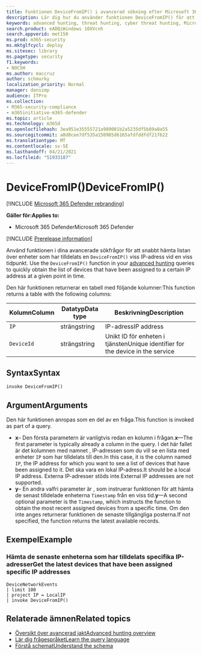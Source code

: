 ```yaml
---
title: Funktionen DeviceFromIP() i avancerad sökning efter Microsoft 365 Defender
description: Lär dig hur du använder funktionen DeviceFromIP() för att få de enheter som har tilldelats en specifik IP-adress
keywords: advanced hunting, threat hunting, cyber threat hunting, Microsoft 365 Defender, microsoft 365, m365, search, query, telemetry, schema reference, kusto, device, devicefromIP, function,richment
search.product: eADQiWindows 10XVcnh
search.appverid: met150
ms.prod: m365-security
ms.mktglfcycl: deploy
ms.sitesec: library
ms.pagetype: security
f1.keywords:
- NOCSH
ms.author: maccruz
author: schmurky
localization_priority: Normal
manager: dansimp
audience: ITPro
ms.collection:
- M365-security-compliance
- m365initiative-m365-defender
ms.topic: article
ms.technology: m365d
ms.openlocfilehash: 3ea951e35555721a989001b2a5235df5b89a8a55
ms.sourcegitcommit: a8d8cee7df535a150985d6165afdfddfdf21f622
ms.translationtype: MT
ms.contentlocale: sv-SE
ms.lasthandoff: 04/21/2021
ms.locfileid: "51933187"
---
```

# <a name="devicefromip"></a><span data-ttu-id="5d0fc-104">DeviceFromIP()</span><span class="sxs-lookup"><span data-stu-id="5d0fc-104">DeviceFromIP()</span></span>

[!INCLUDE [Microsoft 365 Defender rebranding](../includes/microsoft-defender.md)]


<span data-ttu-id="5d0fc-105">**Gäller för:**</span><span class="sxs-lookup"><span data-stu-id="5d0fc-105">**Applies to:**</span></span>
- <span data-ttu-id="5d0fc-106">Microsoft 365 Defender</span><span class="sxs-lookup"><span data-stu-id="5d0fc-106">Microsoft 365 Defender</span></span>


[!INCLUDE [Prerelease information](../includes/prerelease.md)]


<span data-ttu-id="5d0fc-107">Använd funktionen i dina avancerade sökfrågor för att snabbt hämta listan över enheter som har tilldelats en `DeviceFromIP()` viss IP-adress vid en viss tidpunkt. [](advanced-hunting-overview.md)</span><span class="sxs-lookup"><span data-stu-id="5d0fc-107">Use the `DeviceFromIP()` function in your [advanced hunting](advanced-hunting-overview.md) queries to quickly obtain the list of devices that have been assigned to a certain IP address at a given point in time.</span></span> 

<span data-ttu-id="5d0fc-108">Den här funktionen returnerar en tabell med följande kolumner:</span><span class="sxs-lookup"><span data-stu-id="5d0fc-108">This function returns a table with the following columns:</span></span>

| <span data-ttu-id="5d0fc-109">Kolumn</span><span class="sxs-lookup"><span data-stu-id="5d0fc-109">Column</span></span> | <span data-ttu-id="5d0fc-110">Datatyp</span><span class="sxs-lookup"><span data-stu-id="5d0fc-110">Data type</span></span> | <span data-ttu-id="5d0fc-111">Beskrivning</span><span class="sxs-lookup"><span data-stu-id="5d0fc-111">Description</span></span> |
|------------|-------------|-------------|
| `IP` | <span data-ttu-id="5d0fc-112">sträng</span><span class="sxs-lookup"><span data-stu-id="5d0fc-112">string</span></span> | <span data-ttu-id="5d0fc-113">IP-adress</span><span class="sxs-lookup"><span data-stu-id="5d0fc-113">IP address</span></span>  |
| `DeviceId` | <span data-ttu-id="5d0fc-114">sträng</span><span class="sxs-lookup"><span data-stu-id="5d0fc-114">string</span></span> | <span data-ttu-id="5d0fc-115">Unikt ID för enheten i tjänsten</span><span class="sxs-lookup"><span data-stu-id="5d0fc-115">Unique identifier for the device in the service</span></span> |


## <a name="syntax"></a><span data-ttu-id="5d0fc-116">Syntax</span><span class="sxs-lookup"><span data-stu-id="5d0fc-116">Syntax</span></span>

```kusto
invoke DeviceFromIP()
```

## <a name="arguments"></a><span data-ttu-id="5d0fc-117">Argument</span><span class="sxs-lookup"><span data-stu-id="5d0fc-117">Arguments</span></span>

<span data-ttu-id="5d0fc-118">Den här funktionen anropas som en del av en fråga.</span><span class="sxs-lookup"><span data-stu-id="5d0fc-118">This function is invoked as part of a query.</span></span>

- <span data-ttu-id="5d0fc-119">**x**– Den första parametern är vanligtvis redan en kolumn i frågan.</span><span class="sxs-lookup"><span data-stu-id="5d0fc-119">**x**—The first parameter is typically already a column in the query.</span></span> <span data-ttu-id="5d0fc-120">I det här fallet är det kolumnen med namnet , IP-adressen som du vill se en lista med enheter `IP` som har tilldelats till den.</span><span class="sxs-lookup"><span data-stu-id="5d0fc-120">In this case, it is the column named `IP`, the IP address for which you want to see a list of devices that have been assigned to it.</span></span> <span data-ttu-id="5d0fc-121">Det ska vara en lokal IP-adress.</span><span class="sxs-lookup"><span data-stu-id="5d0fc-121">It should be a local IP address.</span></span> <span data-ttu-id="5d0fc-122">Externa IP-adresser stöds inte.</span><span class="sxs-lookup"><span data-stu-id="5d0fc-122">External IP addresses are not supported.</span></span>
- <span data-ttu-id="5d0fc-123">**y**– En andra valfri parameter är , som instruerar funktionen för att hämta de senast tilldelade enheterna `Timestamp` från en viss tid.</span><span class="sxs-lookup"><span data-stu-id="5d0fc-123">**y**—A second optional parameter is the `Timestamp`, which instructs the function to obtain the most recent assigned devices from a specific time.</span></span> <span data-ttu-id="5d0fc-124">Om den inte anges returnerar funktionen de senaste tillgängliga posterna.</span><span class="sxs-lookup"><span data-stu-id="5d0fc-124">If not specified, the function returns the latest available records.</span></span>

## <a name="example"></a><span data-ttu-id="5d0fc-125">Exempel</span><span class="sxs-lookup"><span data-stu-id="5d0fc-125">Example</span></span>


### <a name="get-the-latest-devices-that-have-been-assigned-specific-ip-addresses"></a><span data-ttu-id="5d0fc-126">Hämta de senaste enheterna som har tilldelats specifika IP-adresser</span><span class="sxs-lookup"><span data-stu-id="5d0fc-126">Get the latest devices that have been assigned specific IP addresses</span></span>

```kusto
DeviceNetworkEvents 
| limit 100 
| project IP = LocalIP 
| invoke DeviceFromIP()
```

## <a name="related-topics"></a><span data-ttu-id="5d0fc-127">Relaterade ämnen</span><span class="sxs-lookup"><span data-stu-id="5d0fc-127">Related topics</span></span>
- [<span data-ttu-id="5d0fc-128">Översikt över avancerad jakt</span><span class="sxs-lookup"><span data-stu-id="5d0fc-128">Advanced hunting overview</span></span>](advanced-hunting-overview.md)
- [<span data-ttu-id="5d0fc-129">Lär dig frågespråket</span><span class="sxs-lookup"><span data-stu-id="5d0fc-129">Learn the query language</span></span>](advanced-hunting-query-language.md)
- [<span data-ttu-id="5d0fc-130">Förstå schemat</span><span class="sxs-lookup"><span data-stu-id="5d0fc-130">Understand the schema</span></span>](advanced-hunting-schema-tables.md)
